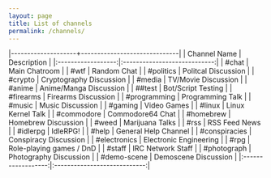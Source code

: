 ```yaml
---
layout: page
title: List of channels
permalink: /channels/
---
```


|--------------------+------------------------------|
|    Channel Name    |          Description         |
|:------------------:|:----------------------------:|
|      #chat         |  Main Chatroom               |
|      #wtf          |  Random Chat                 |
|      #politics     |  Politcal Discussion         |
|      #crypto       |  Cryptography Discussion     |
|      #media        |  TV/Movie Discussion         |
|      #anime        |  Anime/Manga Discussion      |
|      ##test        |  Bot/Script Testing          |
|      #firearms     |  Firearms Discussion         |
|      #programming  |  Programming Talk            |
|      #music        |  Music Discussion            |
|      #gaming       |  Video Games                 |
|      #linux        |  Linux Kernel Talk           |
|      #commodore    |  Commodore64 Chat            |
|      #homebrew     |  Homebrew Discussion         |
|      #weed         |  Marijuana Talks             |
|      #rss          |  RSS Feed News               |
|      #idlerpg      |  IdleRPG!                    |
|      #help         |  General Help Channel        |
|      #conspiracies |  Conspiracy Discussion       |
|      #electronics  |  Electronic Engineering      |
|      #rpg          |  Role-playing games / DnD    |
|      #staff        |  IRC Network Staff           |
|      #photograph   |  Photography Discussion      |
|      #demo-scene   |  Demoscene Discussion        |
|:------------------:|:----------------------------:|
